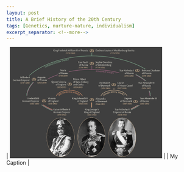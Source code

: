```yaml
---
layout: post
title: A Brief History of the 20th Century
tags: [Genetics, nurture-nature, individualism]
excerpt_separator: <!--more-->
---
```



<!--| ![Familyrelationships.png](/assets/img/pexels/Familyrelationships.png) | 
|:--:| 
| *Space* |-->


<!--{% include image.html url="/assets/img/pexels/Familyrelationships.png" description="Royal Family Ties at WWI [^1]" %}-->

| <img src="/assets/img/pexels/Familyrelationships.png" alt="" style="width: 400px;"/> |
| My Caption |


[^1]: 
    {% include citation.html key="ref1" %}
url= "https://www.brookings.edu/blog/brookings-now/2013/12/20/the-family-relationships-that-couldnt-stop-world-war-i/"
